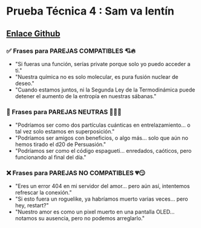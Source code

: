 # Prueba Técnica 4 : Sam va lentín

## [Enlace Github](https://classroom.github.com/a/hsDe9UY-)

### ✅ Frases para PAREJAS COMPATIBLES 💘🔥
- "Si fueras una función, serías private porque solo yo puedo acceder a ti."
- "Nuestra química no es solo molecular, es pura fusión nuclear de deseo."
- "Cuando estamos juntos, ni la Segunda Ley de la Termodinámica puede detener el aumento de la entropía en nuestras sábanas."

### 🤔 Frases para PAREJAS NEUTRAS 🤷‍♂️💭
- "Podríamos ser como dos partículas cuánticas en entrelazamiento… o tal vez solo estamos en superposición."
- "Podríamos ser amigos con beneficios, o algo más… solo que aún no hemos tirado el d20 de Persuasión."
- "Podríamos ser como el código espagueti… enredados, caóticos, pero funcionando al final del día."

### ❌ Frases para PAREJAS NO COMPATIBLES 💔😏
- "Eres un error 404 en mi servidor del amor… pero aún así, intentemos refrescar la conexión."
- "Si esto fuera un roguelike, ya habríamos muerto varias veces… pero hey, restart?"
- "Nuestro amor es como un pixel muerto en una pantalla OLED… notamos su ausencia, pero no podemos arreglarlo." 
